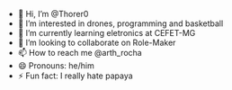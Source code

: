 - 👋 Hi, I’m @Thorer0
- 👀 I’m interested in drones, programming and basketball
- 🌱 I’m currently learning eletronics at CEFET-MG
- 💞️ I’m looking to collaborate on Role-Maker
- 📫 How to reach me @arth_rocha
- 😄 Pronouns: he/him
- ⚡ Fun fact: I really hate papaya

<!---
Thorer0/Thorer0 is a ✨ special ✨ repository because its `README.md` (this file) appears on your GitHub profile.
You can click the Preview link to take a look at your changes.
--->
